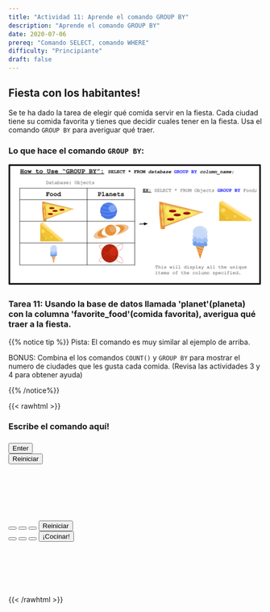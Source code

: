 ```yaml
---
title: "Actividad 11: Aprende el comando GROUP BY"
description: "Aprende el comando GROUP BY"
date: 2020-07-06
prereq: "Comando SELECT, comando WHERE"
difficulty: "Principiante"
draft: false
---
```

<!-- Links for javascript and CSS needed for drop down logic -->
<link rel="stylesheet" href="../default/_default.css" type="text/css"></link>
<link rel="stylesheet" href="../default/_type.css" type="text/css"></link>
<script type="text/javascript" src="../default/_default.js"></script>
<script type="text/javascript" src="../default/_type.js"></script>
<script type="text/javascript" src="../default/alasql.js"></script>
<script type="text/javascript" src="../default/db.js"></script>
<link rel="stylesheet" href="_activity11.css" type="text/css"></link>
<script type="text/javascript" src="_activity11.js"></script>


## Fiesta con los habitantes! 

Se te ha dado la tarea de elegir qué comida servir en la fiesta. Cada ciudad tiene su comida favorita y tienes que decidir cuales tener en la fiesta. Usa el comando `GROUP BY` para averiguar qué traer.

### Lo que hace el comando `GROUP BY`:

![Explain](assets/group.png)

### Tarea 11: Usando la base de datos llamada 'planet'(planeta) con la columna 'favorite_food'(comida favorita), averigua qué traer a la fiesta.
{{% notice tip %}}
Pista: El comando es muy similar al ejemplo de arriba.

BONUS: Combina el los comandos `COUNT()` y `GROUP BY` para mostrar el numero de ciudades que les gusta cada comida. 
(Revisa las actividades 3 y 4 para obtener ayuda)

{{% /notice%}}

{{< rawhtml >}}
<div class="content_scaler">
  <div class="terminal_div" id="terminal_div">
    <div class = "outer">
      <h3 id = "commands" contenteditable="true" onclick="placeholder()">Escribe el comando aquí!</h3>
    </div>
    <div class = "prev">
      <h3 id = "prev"></h3>
    </div>
    <div style="clear: both;"></div> 
    <button class="button button1" onclick="sql()"> Enter </button>
    <div style="clear: both;"></div> 
    <button class = "button reset" onclick="reset()">Reiniciar</button>
  </div> <!-- terminal_div -->
</div> <!-- content_scaler -->
<div style="clear: both;"></div> 
<h1 class="error" id="sqlcommand" style="visibility:hidden"><strong>ERROR ENTRADA INVÁLIDA></strong></h1>
<table id="table">
  <tr></tr>
</table>
<h4 id="story"></h4>

<div class="content_scaler">
  <div class="vendor_div" id="vendor_div">
    <button class="button cake" id = "cake_button" onclick="highlight('cake_button')"></button>
    <button class="button ice_cream" id = "ic_button" onclick="highlight('ic_button')"></button> 
    <button class="button hot_dog" id = "hd_button" onclick="highlight('hd_button')"></button> 
    <button class="button vendor_reset" id = "vendor_reset" onclick="oven_reset()"> Reiniciar </button> 
    <div style="clear: both;"></div>  
    <button class="button burger" id = "burger_button" onclick="highlight('burger_button')"></button>
    <button class="button pizza" id = "pizza_button" onclick="highlight('pizza_button')"></button>
    <button class="button taco" id = "taco_button" onclick="highlight('taco_button')"></button>
    <button class="button vendor_button" id = "vendor_button" onclick="confirm()"> ¡Cocinar! </button>  
    <div style="clear: both;"></div> 
  </div> <!-- vendor_div -->
</div> <!-- content_scaler -->

<br>

<h4 id="plot" style="visibility:hidden"> ¡Lo lograste Cadete Espacial! Ahora los habitantes finalmente podrán comenzar la fiesta. </h4> 

<!-- Tells User to continue mission -->
<div class="resume_plot" id="resume_plot" style="visibility:hidden">
  <div class="alert">
    <span id="check">&#10003;</span>
    Completaste la tarea. Continúa con la siguiente misión.
  </div>
</div>
{{< /rawhtml >}}
